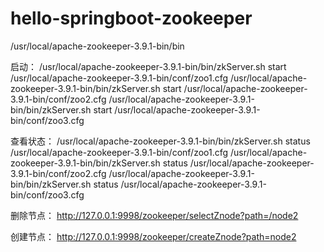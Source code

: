 # hello-springboot-zookeeper

/usr/local/apache-zookeeper-3.9.1-bin/bin

启动：
/usr/local/apache-zookeeper-3.9.1-bin/bin/zkServer.sh start /usr/local/apache-zookeeper-3.9.1-bin/conf/zoo1.cfg
/usr/local/apache-zookeeper-3.9.1-bin/bin/zkServer.sh start /usr/local/apache-zookeeper-3.9.1-bin/conf/zoo2.cfg
/usr/local/apache-zookeeper-3.9.1-bin/bin/zkServer.sh start /usr/local/apache-zookeeper-3.9.1-bin/conf/zoo3.cfg

查看状态：
/usr/local/apache-zookeeper-3.9.1-bin/bin/zkServer.sh status /usr/local/apache-zookeeper-3.9.1-bin/conf/zoo1.cfg
/usr/local/apache-zookeeper-3.9.1-bin/bin/zkServer.sh status /usr/local/apache-zookeeper-3.9.1-bin/conf/zoo2.cfg
/usr/local/apache-zookeeper-3.9.1-bin/bin/zkServer.sh status /usr/local/apache-zookeeper-3.9.1-bin/conf/zoo3.cfg

删除节点：
http://127.0.0.1:9998/zookeeper/selectZnode?path=/node2

创建节点：
http://127.0.0.1:9998/zookeeper/createZnode?path=node2